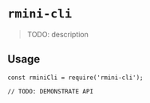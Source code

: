 # `rmini-cli`

> TODO: description

## Usage

```
const rminiCli = require('rmini-cli');

// TODO: DEMONSTRATE API
```
